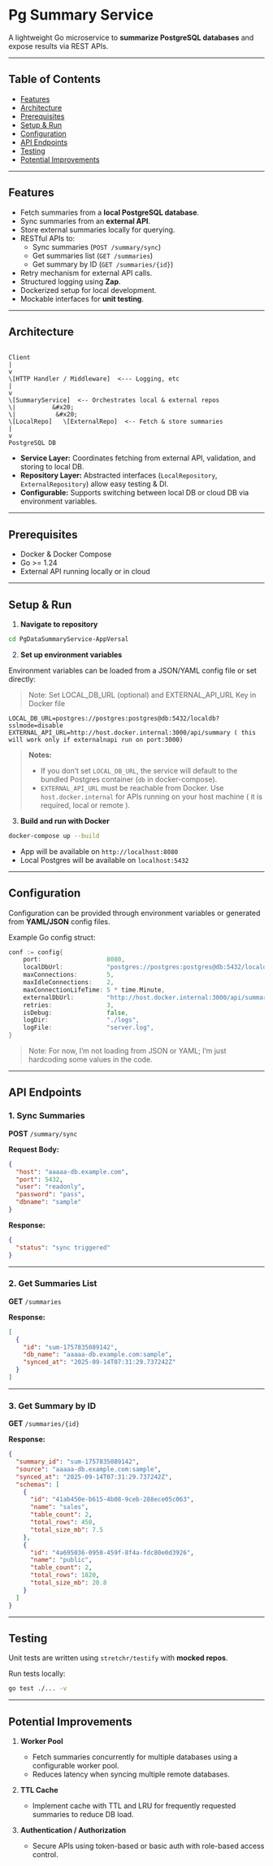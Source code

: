 # Pg Summary Service

A lightweight Go microservice to **summarize PostgreSQL databases** and expose results via REST APIs.

---

## Table of Contents

* [Features](#features)
* [Architecture](#architecture)
* [Prerequisites](#prerequisites)
* [Setup & Run](#setup--run)
* [Configuration](#configuration)
* [API Endpoints](#api-endpoints)
* [Testing](#testing)
* [Potential Improvements](#potential-improvements)

---

## Features

* Fetch summaries from a **local PostgreSQL database**.
* Sync summaries from an **external API**.
* Store external summaries locally for querying.
* RESTful APIs to:
  * Sync summaries (`POST /summary/sync`)
  * Get summaries list (`GET /summaries`)
  * Get summary by ID (`GET /summaries/{id}`)
* Retry mechanism for external API calls.
* Structured logging using **Zap**.
* Dockerized setup for local development.
* Mockable interfaces for **unit testing**.

---

## Architecture

```

Client
|
v
\[HTTP Handler / Middleware]  <--- Logging, etc
|
v
\[SummaryService]  <-- Orchestrates local & external repos
\|          &#x20;
\|           &#x20;
\[LocalRepo]   \[ExternalRepo]  <-- Fetch & store summaries
|
v
PostgreSQL DB

````

* **Service Layer:** Coordinates fetching from external API, validation, and storing to local DB.  
* **Repository Layer:** Abstracted interfaces (`LocalRepository`, `ExternalRepository`) allow easy testing & DI.  
* **Configurable:** Supports switching between local DB or cloud DB via environment variables.  

---

## Prerequisites

* Docker & Docker Compose  
* Go >= 1.24  
* External API running locally or in cloud  

---

## Setup & Run

1. **Navigate to repository**

```bash
cd PgDataSummaryService-AppVersal
````

2. **Set up environment variables**

Environment variables can be loaded from a JSON/YAML config file or set directly:
>Note: Set LOCAL_DB_URL (optional) and EXTERNAL_API_URL Key in Docker file 
```env
LOCAL_DB_URL=postgres://postgres:postgres@db:5432/localdb?sslmode=disable
EXTERNAL_API_URL=http://host.docker.internal:3000/api/summary ( this will work only if externalnapi run on port:3000)
```

> **Notes:**
>
> * If you don’t set `LOCAL_DB_URL`, the service will default to the bundled Postgres container (`db` in docker-compose).
> * `EXTERNAL_API_URL` must be reachable from Docker. Use `host.docker.internal` for APIs running on your host machine ( it is required, local or remote ).

3. **Build and run with Docker**

```bash
docker-compose up --build
```

* App will be available on `http://localhost:8080`
* Local Postgres will be available on `localhost:5432`

---

## Configuration

Configuration can be provided through environment variables or generated from **YAML/JSON** config files.

Example Go config struct:

```go
conf := config{
    port:                  8080,
    localDbUrl:            "postgres://postgres:postgres@db:5432/localdb?sslmode=disable",
    maxConnections:        5,
    maxIdleConnections:    2,
    maxConnectionLifeTime: 5 * time.Minute,
    externalDbUrl:         "http://host.docker.internal:3000/api/summary",
    retries:               3,
    isDebug:               false,
    logDir:                "./logs",
    logFile:               "server.log",
}
```
> Note: For now, I’m not loading from JSON or YAML; I’m just hardcoding some values in the code.
---

## API Endpoints

### 1. Sync Summaries

**POST** `/summary/sync`

**Request Body:**

```json
{
  "host": "aaaaa-db.example.com",
  "port": 5432,
  "user": "readonly",
  "password": "pass",
  "dbname": "sample"
}
```

**Response:**

```json
{
  "status": "sync triggered"
}
```

---

### 2. Get Summaries List

**GET** `/summaries`

**Response:**

```json
[
  {
    "id": "sum-1757835089142",
    "db_name": "aaaaa-db.example.com:sample",
    "synced_at": "2025-09-14T07:31:29.737242Z"
  }
]
```

---

### 3. Get Summary by ID

**GET** `/summaries/{id}`

**Response:**

```json
{
  "summary_id": "sum-1757835089142",
  "source": "aaaaa-db.example.com:sample",
  "synced_at": "2025-09-14T07:31:29.737242Z",
  "schemas": [
    {
      "id": "41ab450e-b615-4b08-9ceb-288ece05c063",
      "name": "sales",
      "table_count": 2,
      "total_rows": 450,
      "total_size_mb": 7.5
    },
    {
      "id": "4a695036-0950-459f-8f4a-fdc80e0d3926",
      "name": "public",
      "table_count": 2,
      "total_rows": 1820,
      "total_size_mb": 20.8
    }
  ]
}
```

---

## Testing

Unit tests are written using `stretchr/testify` with **mocked repos**.

Run tests locally:

```bash
go test ./... -v
```

---

## Potential Improvements

1. **Worker Pool**

    * Fetch summaries concurrently for multiple databases using a configurable worker pool.
    * Reduces latency when syncing multiple remote databases.

2. **TTL Cache**

    * Implement cache with TTL and LRU for frequently requested summaries to reduce DB load.

3. **Authentication / Authorization**

    * Secure APIs using token-based or basic auth with role-based access control.

```

